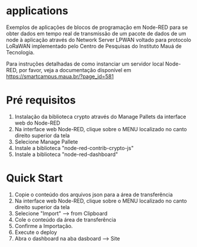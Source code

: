 # applications
Exemplos de aplicações de blocos de programação em Node-RED para se obter dados em tempo real de transmissão de um pacote de dados de um node à aplicação através do Network Server LPWAN voltado para protocolo LoRaWAN implementado pelo Centro de Pesquisas do Instituto Mauá de Tecnologia. 

Para instruções detalhadas de como instanciar um servidor local Node-RED, por favor, veja a documentação disponível em https://smartcampus.maua.br/?page_id=581

# Pré requisitos
1. Instalação da biblioteca crypto através do Manage Pallets da interface web do Node-RED
2. Na interface web Node-RED, clique sobre o MENU localizado no canto direito superior da tela
3. Selecione Manage Pallete
4. Instale a biblioteca "node-red-contrib-crypto-js"
5. Instale a biblioteca "node-red-dashboard"


# Quick Start
1. Copie o conteúdo dos arquivos json para a área de transferência
2. Na interface web Node-RED, clique sobre o MENU localizado no canto direito superior da tela
3. Selecione "Import" --> from Clipboard
4. Cole o conteúdo da área de transferência
5. Confirme a Importação. 
6. Execute o deploy
7. Abra o dashboard na aba dasboard --> Site
